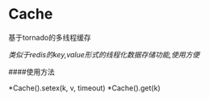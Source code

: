 # Cache
基于tornado的多线程缓存

*类似于redis的key,value形式的线程化数据存储功能,使用方便*

####使用方法


*Cache().setex(k, v, timeout)
*Cache().get(k)
